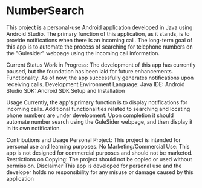 # NumberSearch

This project is a personal-use Android application developed in Java using Android Studio. The primary function of this application, as it stands, is to provide notifications when there is an incoming call. The long-term goal of this app is to automate the process of searching for telephone numbers on the "Gulesider" webpage using the incoming call information.

Current Status
Work in Progress: The development of this app has currently paused, but the foundation has been laid for future enhancements.
Functionality: As of now, the app successfully generates notifications upon receiving calls.
Development Environment
Language: Java
IDE: Android Studio
SDK: Android SDK 
Setup and Installation


Usage
Currently, the app's primary function is to display notifications for incoming calls. Additional functionalities related to searching and locating phone numbers are under development. Upon completion it should automate number search using the GuleSider webpage, and then display it in its own notification.

Contributions and Usage
Personal Project: This project is intended for personal use and learning purposes.
No Marketing/Commercial Use: This app is not designed for commercial purposes and should not be marketed.
Restrictions on Copying: The project should not be copied or used without permission.
Disclaimer
This app is developed for personal use and the developer holds no responsibility for any misuse or damage caused by this application
